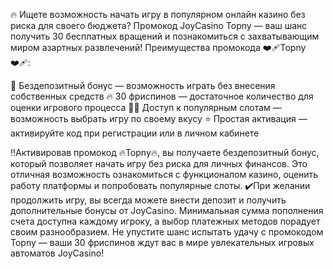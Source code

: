 🔥 Ищете возможность начать игру в популярном онлайн казино без риска для своего бюджета? Промокод JoyCasino Topny — ваш шанс получить 30 бесплатных вращений и познакомиться с захватывающим миром азартных развлечений!
Преимущества промокода ❤️‍🩹Topny❤️‍🩹:

💫 Бездепозитный бонус — возможность играть без внесения собственных средств
🔥 30 фриспинов — достаточное количество для оценки игрового процесса
👏🏽 Доступ к популярным слотам — возможность выбрать игру по своему вкусу
⭐️ Простая активация — активируйте код при регистрации или в личном кабинете

‼️Активировав промокод 🔥Topny🔥, вы получаете бездепозитный бонус, который позволяет начать игру без риска для личных финансов. Это отличная возможность ознакомиться с функционалом казино, оценить работу платформы и попробовать популярные слоты.
✔️При желании продолжить игру, вы всегда можете внести депозит и получить дополнительные бонусы от JoyCasino. Минимальная сумма пополнения счета доступна каждому игроку, а выбор платежных методов порадует своим разнообразием.
Не упустите шанс испытать удачу с промокодом Topny — ваши 30 фриспинов ждут вас в мире увлекательных игровых автоматов JoyCasino!

